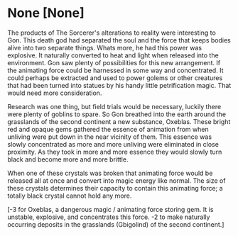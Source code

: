 # None [None]
The products of The Sorcerer's alterations to reality were interesting to Gon. This death god had separated the soul and the force that keeps bodies alive into two separate things. Whats more, he had this power was explosive. It naturally converted to heat and light when released into the environment. Gon saw plenty of possibilities for this new arrangement. If the animating force could be harnessed in some way and concentrated. It could perhaps be extracted and used to power golems or other creatures that had been turned into statues by his handy little petrification magic. That would need more consideration.

Research was one thing, but field trials would be necessary, luckily there were plenty of goblins to spare. So Gon breathed into the earth around the grasslands of the second continent a new substance, Oxeblas. These bright red and opaque gems gathered the essence of animation from when unliving were put down in the near vicinity of them. This essence was slowly concentrated as more and more unliving were eliminated in close proximity. As they took in more and more essence they would slowly turn black and become more and more brittle.

When one of these crystals was broken that animating force would be released all at once and convert into magic energy like normal. The size of these crystals determines their capacity to contain this animating force; a totally black crystal cannot hold any more.

\[-3 for Oxeblas, a dangerous magic / animating force storing gem. It is unstable, explosive, and concentrates this force. -2 to make naturally occurring deposits in the grasslands (Gbigolind) of the second continent.\]
